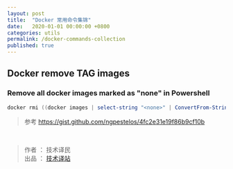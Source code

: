 ```yaml
---
layout: post
title:  "Docker 常用命令集锦"
date:   2020-01-01 00:00:00 +0800
categories: utils
permalink: /docker-commands-collection
published: true
---
```


## Docker remove <none> TAG images

### Remove all docker images marked as "none" in Powershell

```powershell
docker rmi ((docker images | select-string "<none>" | ConvertFrom-String) | Select -ExpandProperty "P3")
```

> 参考 <https://gist.github.com/ngpestelos/4fc2e31e19f86b9cf10b>

<br />

> 作者 ： 技术译民 <br/>
> 出品 ： [技术译站](https://ittranslator.cn/)
